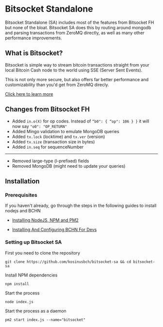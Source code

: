 # Bitsocket Standalone

Bitsocket Standalone (SA) includes most of the features from Bitsocket FH but none of the bloat. Bitsocket SA does this by routing around mongodb and parsing transactions from ZeroMQ directly, as well as many other performance improvements.

## What is Bitsocket?

Bitsocket is simple way to stream bitcoin transactions straight from your local Bitcoin Cash node to the world using SSE (Server Sent Events). 

This is not only more secure, but also offers far better performance and customizability than you'd get from ZeroMQ direcly.

[Click here to learn more](https://bitsocket-sa.bch.sx)

## Changes from Bitsocket FH

* Added `in.o(X)` for op codes. Instead of `“b0": { “op": 106 } }` it will now say `"o0": "OP_RETURN"`
* Added Mingo validation to emulate MongoDB queries
* Added `tx.lock` (locktime) and `tx.ver` (version)
* Added `tx.size` (transaction size in bytes)
* Added `in.seq` for sequenceNumber
---
* Removed large-type (l-prefixed) fields
* Removed MongoDB (might need to update your queries)

## Installation

### Prerequisites

If you haven't already, go through the steps in the following guides to install nodejs and BCHN

* [Installing NodeJS, NPM and PM2](https://github.com/kosinusbch/bitcoin-cash-devs/blob/master/installing-nodejs-npm-and-pm2.md)

* [Installing And Configuring BCHN For Devs](https://github.com/kosinusbch/bitcoin-cash-devs/blob/master/installing-and-configuring-bchn-for-devs.md)

### Setting up Bitsocket SA

First you need to clone the repository

```
git clone https://github.com/kosinusbch/bitsocket-sa && cd bitsocket-sa
```

Install NPM dependencies

```
npm install
```

Start the process

```
node index.js
```

Start the process as a daemon

```
pm2 start index.js --name="bitsocket"
```